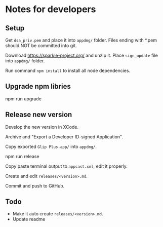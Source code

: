 # Notes for developers


## Setup

Get `dsa_priv.pem` and place it into `appdmg/` folder. Files ending with *.pem should NOT be committed into git.

Download https://sparkle-project.org/ and unzip it. Place `sign_update` file into `appdmg/` folder.

Run command `npm install` to install all node dependencies.


## Upgrade npm libries

npm run upgrade


## Release new version

Develop the new version in XCode. 

Archive and "Export a Developer ID-signed Application".

Copy exported `Glip Plus.app/` into `appdmg/`.

npm run release <version> <build>

Copy paste terminal output to `appcast.xml`, edit it properly.

Create and edit `releases/<version>.md`.

Commit and push to GitHub.


## Todo

- Make it auto create `releases/<version>.md`.
- Update readme
